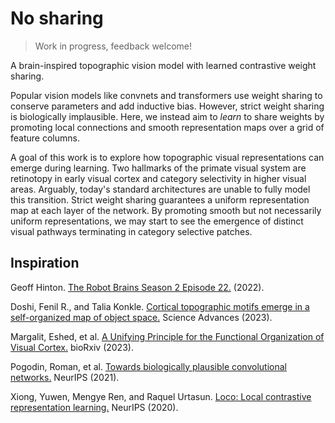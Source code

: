 # No sharing

> Work in progress, feedback welcome!

A brain-inspired topographic vision model with learned contrastive weight sharing.

Popular vision models like convnets and transformers use weight sharing to conserve parameters and add inductive bias. However, strict weight sharing is biologically implausible. Here, we instead aim to *learn* to share weights by promoting local connections and smooth representation maps over a grid of feature columns.

A goal of this work is to explore how topographic visual representations can emerge during learning. Two hallmarks of the primate visual system are retinotopy in early visual cortex and category selectivity in higher visual areas. Arguably, today's standard architectures are unable to fully model this transition. Strict weight sharing guarantees a uniform representation map at each layer of the network. By promoting smooth but not necessarily uniform representations, we may start to see the emergence of distinct visual pathways terminating in category selective patches.

## Inspiration

Geoff Hinton. [The Robot Brains Season 2 Episode 22.](https://www.therobotbrains.ai/geoff-hinton-transcript-part-one) (2022).

Doshi, Fenil R., and Talia Konkle. [Cortical topographic motifs emerge in a self-organized map of object space.](https://doi.org/10.1126/sciadv.ade8187) Science Advances (2023).

Margalit, Eshed, et al. [A Unifying Principle for the Functional Organization of Visual Cortex.](https://www.biorxiv.org/content/10.1101/2023.05.18.541361v1) bioRxiv (2023).

Pogodin, Roman, et al. [Towards biologically plausible convolutional networks.](https://proceedings.neurips.cc/paper/2021/hash/746b02b6680562f44ad7526675bac026-Abstract.html) NeurIPS (2021).

Xiong, Yuwen, Mengye Ren, and Raquel Urtasun. [Loco: Local contrastive representation learning.](https://proceedings.neurips.cc/paper/2020/hash/7fa215c9efebb3811a7ef58409907899-Abstract.html) NeurIPS (2020).
